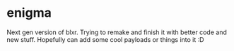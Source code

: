 # enigma
Next gen version of blxr. Trying to remake and finish it with better code and new stuff. Hopefully can add some cool payloads or things into it :D

